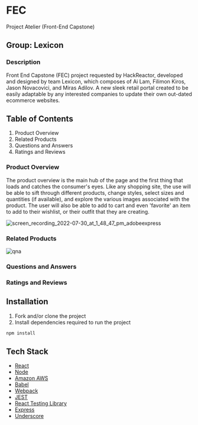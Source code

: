 # FEC
Project Atelier (Front-End Capstone)

## Group: Lexicon

### Description
Front End Capstone (FEC) project requested by HackReactor, developed and designed by team Lexicon, which composes of Ai Lam, Filimon Kiros, Jason Novacovici, and Miras Adilov. A new sleek retail portal created to be easily adaptable by any interested companies to update their own out-dated ecommerce websites.

## Table of Contents
1. Product Overview
2. Related Products
3. Questions and Answers
4. Ratings and Reviews

### Product Overview

The product overview is the main hub of the page and the first thing that loads and catches the consumer's eyes. Like any shopping site, the use will be able to sift through different products, change styles, select sizes and quantities (if available), and explore the various images associated with the product. The user will also be able to add to cart and even 'favorite' an item to add to their wishlist, or their outfit that they are creating.

![screen_recording_2022-07-30_at_1_48_47_pm_adobeexpress](https://user-images.githubusercontent.com/97697504/181935752-7398ab98-5258-4984-936b-dffd62b37711.gif)

### Related Products

![qna](https://user-images.githubusercontent.com/97697504/181936240-6ab7479c-2439-4ecf-a93a-8dfaff5fbf80.gif)

### Questions and Answers

### Ratings and Reviews

## Installation

1. Fork and/or clone the project
2. Install dependencies required to run the project
```jsx
npm install
```
## Tech Stack

* [React](https://reactjs.org/)
* [Node](https://nodejs.org/en/)
* [Amazon AWS](https://aws.amazon.com/)
* [Babel](https://babeljs.io/)
* [Webpack](https://webpack.js.org/)
* [JEST](https://jestjs.io/)
* [React Testing Library](https://testing-library.com/docs/react-testing-library/setup)
* [Express](http://expressjs.com/)
* [Underscore](https://underscorejs.org/)
